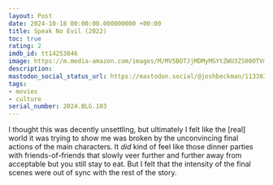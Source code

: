 ```yaml
---
layout: Post
date: 2024-10-18 00:00:00.000000000 +00:00
title: Speak No Evil (2022)
toc: true
rating: 2
imdb_id: tt14253846
image: https://m.media-amazon.com/images/M/MV5BOTJjMDMyMGYtZWU3ZS00OTVmLTg1ZWUtY2E4OGEyOGNmMjhiXkEyXkFqcGc@._V1_SX300.jpg
description:
mastodon_social_status_url: https://mastodon.social/@joshbeckman/113383478018608139
tags:
- movies
- culture
serial_number: 2024.BLG.103
---
```

I thought this was decently unsettling, but ultimately I felt like the [real] world it was trying to show me was broken by the unconvincing final actions of the main characters. It _did_ kind of feel like those dinner parties with friends-of-friends that slowly veer further and further away from acceptable but you still stay to eat. But I felt that the intensity of the final scenes were out of sync with the rest of the story.
